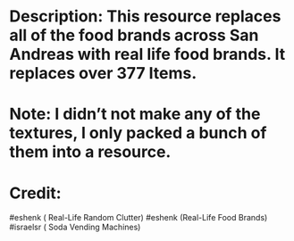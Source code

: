 # Description: This resource replaces all of the food brands across San Andreas with real life food brands. It replaces over 377 Items.

# Note: I didn’t not make any of the textures, I only packed a bunch of them into a resource.

# Credit:
#eshenk ( Real-Life Random Clutter)
#eshenk (Real-Life Food Brands)
#israelsr ( Soda Vending Machines)
